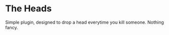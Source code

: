 <h1>The Heads</h1>
<p> Simple plugin, designed to drop a head everytime you kill someone. Nothing fancy.</p>
